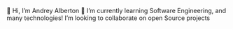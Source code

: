 

👋 Hi, I’m Andrey Alberton
🌱 I’m currently learning Software Engineering, and many technologies!
 I’m looking to collaborate on open Source projects

